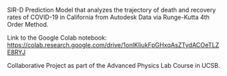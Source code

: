 SIR-D Prediction Model that analyzes the trajectory of death and recovery rates of COVID-19 in California from Autodesk Data via Runge-Kutta 4th Order Method.

Link to the Google Colab notebook: https://colab.research.google.com/drive/1onlKIiukFpGHxqAsZTydACOeTLZE8RYJ

Collaborative Project as part of the Advanced Physics Lab Course in UCSB.
